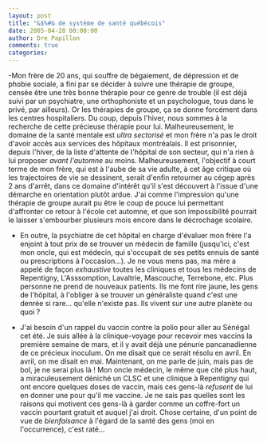 ```yaml
---
layout: post
title: "&$%#& de système de santé québécois"
date: 2005-04-28 00:00:00
author: Dre Papillon
comments: true
categories: 
---
```



-Mon frère de 20 ans, qui souffre de bégaiement, de dépression et de phobie sociale, a fini par se décider à suivre une thérapie de groupe, censée être une très bonne thérapie pour ce genre de trouble (il est déjà suivi par un psychiatre, une orthophoniste et un psychologue, tous dans le privé, par ailleurs).  Or les thérapies de groupe, ça se donne forcément dans les centres hospitaliers.  Du coup, depuis l'hiver, nous sommes à la recherche de cette précieuse thérapie pour lui.  Malheureusement, le domaine de la santé mentale est *ultra sectorisé* et mon frère n'a pas le droit d'avoir accès aux services des hôpitaux montréalais.  Il est prisonnier, depuis l'hiver, de la liste d'attente de l'hôpital de son secteur, qui n'a rien à lui proposer *avant l'automne* au moins.  Malheureusement, l'objectif à court terme de mon frère, qui est à l'aube de sa vie adulte, à cet âge critique où les trajectoires de vie se dessinent, serait d'enfin retourner au cégep après 2 ans d'arrêt, dans ce domaine d'intérêt qu'il s'est découvert à l'issue d'une démarche en orientation plutôt ardue.  J'ai comme l'impression qu'une thérapie de groupe aurait pu être le coup de pouce lui permettant d'affronter ce retour à l'école cet automne, et que son impossibilité pourrait le laisser s'embourber plusieurs mois encore dans le décrochage scolaire.

- En outre, la psychiatre de cet hôpital en charge d'évaluer mon frère l'a enjoint à tout prix de se trouver un médecin de famille (jusqu'ici, c'est mon oncle, qui est médecin, qui s'occupait de ses petits ennuis de santé ou prescriptions à l'occasion...).  Je ne vous mens pas, ma mère a appelé de façon *exhaustive* toutes les cliniques et tous les médecins de Repentigny, L'Asssomption, Lavaltrie, Mascouche, Terrebone, etc.  Plus personne ne prend de nouveaux patients.  Ils me font rire jaune, les gens de l'hôpital, à l'obliger à se trouver un généraliste quand c'est une denrée si rare... qu'elle n'existe pas.  Ils vivent sur une autre planète ou quoi ?

- J'ai besoin d'un rappel du vaccin contre la polio pour aller au Sénégal cet été.  Je suis allée à la clinique-voyage pour recevoir mes vaccins la première semaine de mars, et il y avait déjà une pénurie pancanadienne de ce précieux inoculum.  On me disait que ce serait résolu en avril.  En avril, on me disait en mai.  Maintenant, on me parle de juin, mais pas de bol, je ne serai plus là !  Mon oncle médecin, le même que cité plus haut, a miraculeusement déniché un CLSC et une clinique à Repentigny qui ont encore quelques doses de vaccin, mais ces gens-là *refusent* de lui en donner une pour qu'il me vaccine.  Je ne sais pas quelles sont les raisons qui motivent ces gens-là à garder comme un coffre-fort un vaccin pourtant gratuit et auquel j'ai droit.  Chose certaine, d'un point de vue de *bienfaisance* à l'égard de la santé des gens (moi en l'occurrence), c'est raté...